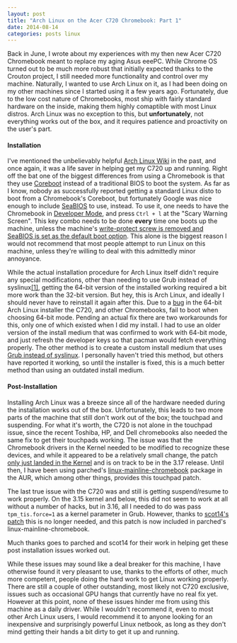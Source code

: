 ```yaml
--- 
layout: post
title: "Arch Linux on the Acer C720 Chromebook: Part 1"
date: 2014-08-14
categories: posts linux
---
```


Back in June, I wrote about my experiences with my then new Acer C720 Chromebook 
meant to replace my aging Asus eeePC. While Chrome OS turned out to be much more 
robust that initially expected thanks to the Crouton project, I still needed 
more functionality and control over my machine. Naturally, I wanted to use 
Arch Linux on it, as I had been doing on my other machines since I started using 
it a few years ago. Fortunately, due to the low cost nature of Chromebooks, 
most ship with fairly standard hardware on the inside, making them highly 
comaptible with most Linux distros. Arch Linux was no exception to this, but 
__unfortunately__, not everything works out of the box, and it requires 
patience and proactivity on the user's part.

#### Installation

I've mentioned the unbelievably helpful [Arch Linux Wiki][wiki] in the past, and once 
again, it was a life saver in helping get my C720 up and running. Right off the 
bat one of the biggest differences from using a Chromebook is that they use 
[Coreboot][coreboot] instead of a traditional BIOS to boot the system. As far as 
I know, nobody as successfully reported getting a standard Linux disto to boot 
from a Chromebook's Coreboot, but fortunately Google was nice enough to include 
[SeaBIOS][seabios] to use, instead. To use it, one needs to have the Chromebook 
in [Developer Mode][dev], and press `Ctrl + l` at the "Scary Warning Screen". 
This key combo needs to be done __every__ time one boots up the machine, unless the 
machine's [write-protect screw is removed and SeaBIOS is set as the default boot option][write]. 
This alone is the biggest reason I would not recommend that most people 
attempt to run Linux on this machine, unless they're willing to deal with this 
admittedly minor annoyance.

While the actual installation procedure for Arch Linux itself didn't require
any special modifications, other than needing to use Grub instead of syslinux[\[1\]][syslinux], 
getting the 64-bit version of the installed working required a bit more work than the 32-bit 
version. But hey, this is Arch Linux, and ideally I should never have to 
reinstall it again after this. Due to a [bug][bug] in the 64-bit Arch Linux 
installer the C720, and other Chromebooks, fail to boot when choosing 64-bit mode. 
Pending an actual fix there are two workarounds for this, only one of 
which existed when I did my install. I had to use an older version of the install 
medium that was confirmed to work with 64-bit mode, and just refresh the developer 
keys so that pacman would fetch everything properly. The other method is to 
create a custom install medium that uses [Grub instead of syslinux][grub]. I 
personally haven't tried this method, but others have reported it working, so 
until the installer is fixed, this is a much better method than using an 
outdated install medium.

#### Post-Installation

Installing Arch Linux was a breeze since all of the hardware needed during the 
installation works out of the box. Unfortunately, this leads to two more parts 
of the machine that still don't work out of the box; the touchpad and suspending. 
For what it's worth, the C720 is not alone in the touchpad issue, since the 
recent Toshiba, HP, and Dell chromebooks also needed the same fix to get their 
touchpads working. The issue was that the Chromebook drivers in the Kernel needed 
to be modified to recognize these devices, and while it appeared to be a relatively
small change, the patch [only just landed in the Kernel][fix] and is on track to 
be in the 3.17 release. Until then, I have been using parched's 
[linux-mainline-chromebook][kernel] package in the AUR, which among other things, 
provides this touchpad patch.

The last true issue with the C720 was and still is getting suspend/resume to 
work properly. On the 3.15 kernel and below, this did not seem to work at all 
without a number of hacks, but in 3.16, all I needed to do was pass 
`tpm_tis.force=1` as a kernel parameter in Grub. However, thanks to 
[scot14's patch][patch] this is no longer needed, and this patch is now included 
in parched's linux-mainline-chromebook. 

Much thanks goes to parched and scot14 for their work in helping get these post 
installation issues worked out.

While these issues may sound like a deal breaker for this machine, I have 
otherwise found it very pleasant to use, thanks to the efforts 
of other, much more competent, people doing the hard work to get Linux working 
properly. There are still a couple of other outstanding, most likely 
not C720 exclusive, issues such as occasional GPU hangs that currently have no 
real fix yet. However at this point, none of these issues hinder me from 
using this machine as a daily driver. While I wouldn't recommend it, even to 
most other Arch Linux users, I would recommend it to anyone looking for an 
inexpensive and surprisingly powerful Linux netbook, as long as they don't 
mind getting their hands a bit dirty to get it up and running.

[bug]: https://bugs.archlinux.org/task/40637?project=6
[coreboot]: http://www.coreboot.org/Welcome_to_coreboot
[dev]: http://www.chromium.org/chromium-os/developer-information-for-chrome-os-devices/acer-c720-chromebook#TOC-Developer-Mode
[fix]: https://git.kernel.org/cgit/linux/kernel/git/torvalds/linux.git/commit/?id=58d08e3b2c2033354b91467da33deffa06360c28
[grub]: https://wiki.archlinux.org/index.php/Acer_C720_Chromebook#Installing_Arch_Linux
[kernel]: https://aur.archlinux.org/packages/linux-mainline-chromebook
[patch]: https://bbs.archlinux.org/viewtopic.php?pid=1444442#p1444442
[seabios]: http://www.coreboot.org/SeaBIOS
[syslinux]: https://wiki.archlinux.org/index.php/Acer_C720_Chromebook#Unresolved_issues
[wiki]: https://wiki.archlinux.org/index.php/Acer_C720_Chromebook
[write]: https://wiki.archlinux.org/index.php/Acer_C720_Chromebook#Enabling_the_pre-installed_version_of_SeaBIOS